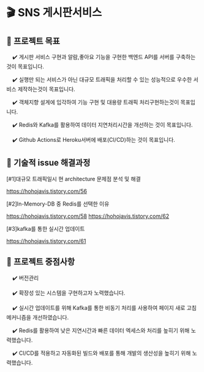 # :clapper: SNS 게시판서비스

## :pushpin: 프로젝트 목표 

&nbsp;&nbsp;&nbsp;&nbsp;:heavy_check_mark: 게시판 서비스 구현과 알람,좋아요 기능을 구현한 백엔드 API를 서버를 구축하는것이 목표입니다.

&nbsp;&nbsp;&nbsp;&nbsp;:heavy_check_mark: 실행만 되는 서비스가 아닌 대규모 트래픽을 처리할 수 있는 성능적으로 우수한 서비스 제작하는것이 목표입니다.

&nbsp;&nbsp;&nbsp;&nbsp;:heavy_check_mark: 객체지향 설게에 입각하여 기능 구현 및 대용량 트래픽 처리구현하는것이 목표입니다.

&nbsp;&nbsp;&nbsp;&nbsp;:heavy_check_mark: Redis와 Kafka를 활용하여 데이터 지연처리시간을 개선하는 것이 목표입니다.

&nbsp;&nbsp;&nbsp;&nbsp;:heavy_check_mark: Github Actions로 Heroku서버에 배포(CI/CD)하는 것이 목표입니다. 


## :pushpin: 기술적 issue 해결과정 
[#1]대규모 트래픽일시 현 architecture 문제점 분석 및 해결

https://hohojavis.tistory.com/56


[#2]In-Memory-DB 중 Redis를 선택한 이유

https://hohojavis.tistory.com/58
https://hohojavis.tistory.com/62

[#3]kafka를 통한 실시간 업데이트 

https://hohojavis.tistory.com/61

## :pushpin: 프로젝트 중점사항
&nbsp;&nbsp;&nbsp;&nbsp;:heavy_check_mark: 버전관리

&nbsp;&nbsp;&nbsp;&nbsp;:heavy_check_mark: 확장성 있는 시스템을 구현하고자 노력했습니다.

&nbsp;&nbsp;&nbsp;&nbsp;:heavy_check_mark: 실시간 업데이트를 위해 Kafka를 통한 비동기 처리를 사용하여 페이지 새로 고침 메커니즘을 개선하였습니다.

&nbsp;&nbsp;&nbsp;&nbsp;:heavy_check_mark: Redis를 활용하여 낮은 지연시간과 빠른 데이터 엑세스와 처리를 높히기 위해 노력했습니다.  

&nbsp;&nbsp;&nbsp;&nbsp;:heavy_check_mark: CI/CD를 적용하고 자동화된 빌드와 배포를 통해 개발의 생산성을 높히기 위해 노력했습니다. 

